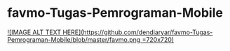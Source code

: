 # favmo-Tugas-Pemrograman-Mobile

[![IMAGE ALT TEXT HERE](https://github.com/dendiaryar/favmo-Tugas-Pemrograman-Mobile/blob/master/favmo.png =720x720)](https://youtu.be/mOnOv5js62A)
